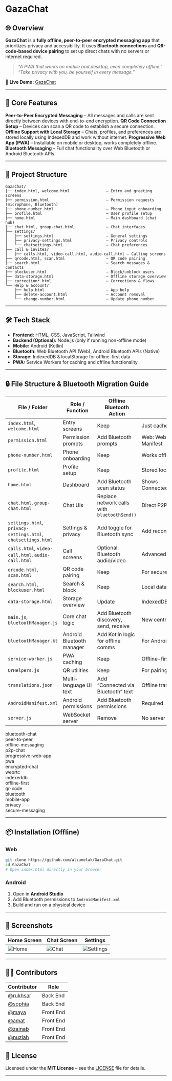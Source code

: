 # GazaChat

## 🌐 Overview

**GazaChat** is a **fully offline, peer-to-peer encrypted messaging app** that prioritizes privacy and accessibility. It uses **Bluetooth connections** and **QR-code-based device pairing** to set up direct chats with no servers or internet required.

> *“A PWA that works on mobile and desktop, even completely offline.”*
> *“Take privacy with you, be yourself in every message.”*

🔗 **Live Demo:** [GazaChat](https://alzunelak.github.io/GazaChat/index.html)

---

## 🔑 Core Features

**Peer-to-Peer Encrypted Messaging** – All messages and calls are sent directly between devices with end-to-end encryption.
**QR Code Connection Setup** – Devices can scan a QR code to establish a secure connection.
**Offline Support with Local Storage** – Chats, profiles, and preferences are stored locally using IndexedDB and work without internet.
**Progressive Web App (PWA)** – Installable on mobile or desktop, works completely offline.
**Bluetooth Messaging** – Full chat functionality over Web Bluetooth or Android Bluetooth APIs.

---

## 📂 Project Structure

```
GazaChat/
├── index.html, welcome.html                – Entry and greeting screens
├── permission.html                         – Permission requests (microphone, Bluetooth)
├── phone-number.html                       – Phone input onboarding
├── profile.html                            – User profile setup
├── home.html                               – Main dashboard (chat hub)
├── chat.html, group-chat.html              – Chat interfaces
├── settings/
│   ├── settings.html                       – General settings
│   ├── privacy-settings.html               – Privacy controls
│   └── chatsettings.html                   – Chat preferences
├── call & invites/
│   ├── calls.html, video-call.html, audio-call.html – Calling screens
├── qrcode.html, scan.html                  – QR code pairing
├── search.html                             – Search messages & contacts
├── blockuser.html                          – Block/unblock users
├── data-storage.html                       – Offline storage overview
├── correction*.html                        – Corrections & flows
└── Help & account/
    ├── help.html                           – App help
    ├── delete-account.html                 – Account removal
    └── change-number.html                  – Update phone number
```

---

## 🛠 Tech Stack

* **Frontend:** HTML, CSS, JavaScript, Tailwind
* **Backend (Optional):** Node.js (only if running non-offline mode)
* **Mobile:** Android (Kotlin)
* **Bluetooth:** Web Bluetooth API (Web), Android Bluetooth APIs (Native)
* **Storage:** IndexedDB & localStorage for offline-first data
* **PWA:** Service Workers for caching and offline functionality

---

## 🔒 File Structure & Bluetooth Migration Guide

| File / Folder                                                 | Role / Function           | Offline Bluetooth Action                     | Notes                                     |
| ------------------------------------------------------------- | ------------------------- | -------------------------------------------- | ----------------------------------------- |
| `index.html`, `welcome.html`                                  | Entry screens             | Keep                                         | Just cache offline                        |
| `permission.html`                                             | Permission prompts        | Add Bluetooth prompts                        | Web: Web Bluetooth API; Android: Manifest |
| `phone-number.html`                                           | Phone onboarding          | Keep                                         | Works offline                             |
| `profile.html`                                                | Profile setup             | Keep                                         | Stored locally                            |
| `home.html`                                                   | Dashboard                 | Add Bluetooth scan status                    | Shows Connected/Searching/Disconnected    |
| `chat.html`, `group-chat.html`                                | Chat UIs                  | Replace network calls with `bluetoothSend()` | Direct P2P over Bluetooth                 |
| `settings.html`, `privacy-settings.html`, `chatsettings.html` | Settings & privacy        | Add toggle for Bluetooth sync                | Add reconnect options                     |
| `calls.html`, `video-call.html`, `audio-call.html`            | Call screens              | Optional: Bluetooth audio/video              | Advanced                                  |
| `qrcode.html`, `scan.html`                                    | QR code pairing           | Keep                                         | For secure device handshake               |
| `search.html`, `blockuser.html`                               | Search & block            | Keep                                         | Local data only                           |
| `data-storage.html`                                           | Storage overview          | Update                                       | IndexedDB + Bluetooth                     |
| `main.js`, `bluetoothManager.js`                              | Core chat logic           | Add Bluetooth discovery, send, receive       | New central Bluetooth handler             |
| `bluetoothManager.kt`                                         | Android Bluetooth manager | Add Kotlin logic for offline comms           | For Android app                           |
| `service-worker.js`                                           | PWA caching               | Keep                                         | Offline-first                             |
| `QrHelpers.js`                                                | QR utilities              | Keep                                         | For pairing                               |
| `translations.json`                                           | Multi-language UI text    | Add “Connected via Bluetooth” text           | Offline translations                      |
| `AndroidManifest.xml`                                         | Android permissions       | Add Bluetooth permissions                    | Required                                  |
| `server.js`                                                   | WebSocket server          | Remove                                       | No server needed                          |


bluetooth-chat  
peer-to-peer  
offline-messaging  
p2p-chat  
progressive-web-app  
pwa  
encrypted-chat  
webrtc  
indexeddb  
offline-first  
qr-code  
bluetooth  
mobile-app  
privacy  
secure-messaging

---

## 📦 Installation (Offline)

### Web

```bash
git clone https://github.com/alzunelak/GazaChat.git
cd GazaChat
# Open index.html directly in your browser
```

### Android

1. Open in **Android Studio**
2. Add Bluetooth permissions to `AndroidManifest.xml`
3. Build and run on a physical device

---

## 📸 Screenshots

| Home Screen                        | Chat Screen                        | Settings                                   |
| ---------------------------------- | ---------------------------------- | ------------------------------------------ |
| ![Home](docs/screenshots/home.png) | ![Chat](docs/screenshots/chat.png) | ![Settings](docs/screenshots/settings.png) |

---


## 👩‍💻 Contributors    

| Contributor | Role        |
| ----------- | ----------- |
| [@rukhsar](https://github.com/rukhsar) | Back End    |
| [@sophia](https://github.com/sophia)   | Back End    |
| [@maya](https://github.com/maya)       | Front End   |
| [@amat](https://github.com/amat)       | Front End   |
| [@zainab](https://github.com/zainab)   | Front End   |
| [@nuzlah](https://github.com/nuzlah)   | Front End   |



## 📜 License

Licensed under the **MIT License** – see the [LICENSE](LICENSE) file for details.

---


